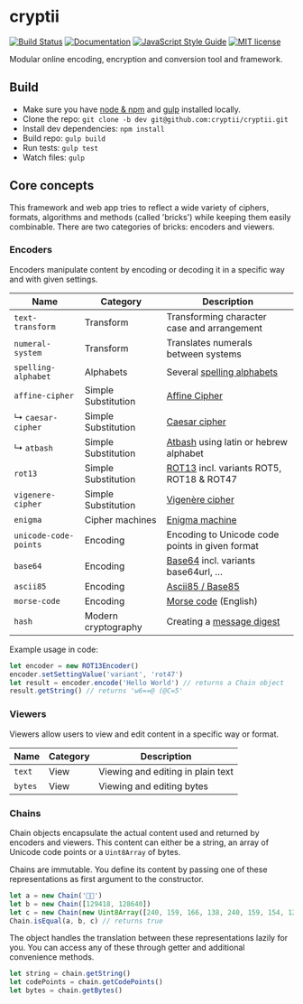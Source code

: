 # cryptii

[![Build Status](https://travis-ci.org/cryptii/cryptii.svg?branch=dev)](https://travis-ci.org/cryptii/cryptii)
[![Documentation](https://v4.cryptii.com/docs/badge.svg)](https://v4.cryptii.com/docs/)
[![JavaScript Style Guide](https://img.shields.io/badge/code_style-standard-brightgreen.svg)](https://standardjs.com)
[![MIT license](https://img.shields.io/badge/license-MIT-blue.svg)](LICENSE.md)

Modular online encoding, encryption and conversion tool and framework.

## Build

- Make sure you have [node & npm](https://nodejs.org/) and [gulp](http://gulpjs.com/) installed locally.
- Clone the repo: `git clone -b dev git@github.com:cryptii/cryptii.git`
- Install dev dependencies: `npm install`
- Build repo: `gulp build`
- Run tests: `gulp test`
- Watch files: `gulp`

## Core concepts

This framework and web app tries to reflect a wide variety of ciphers, formats, algorithms and methods (called 'bricks') while keeping them easily combinable. There are two categories of bricks: encoders and viewers.

### Encoders

Encoders manipulate content by encoding or decoding it in a specific way and with given settings.

| Name | Category | Description |
| ---- | -------- | ----------- |
| `text-transform` | Transform | Transforming character case and arrangement |
| `numeral-system` | Transform | Translates numerals between systems |
| `spelling-alphabet` | Alphabets | Several [spelling alphabets](https://en.wikipedia.org/wiki/Spelling_alphabet) |
| `affine-cipher` | Simple Substitution | [Affine Cipher](https://en.wikipedia.org/wiki/Affine_cipher) |
| ↳ `caesar-cipher` | Simple Substitution | [Caesar cipher](https://en.wikipedia.org/wiki/Caesar_cipher) |
| ↳ `atbash` | Simple Substitution | [Atbash](https://en.wikipedia.org/wiki/Atbash) using latin or hebrew alphabet |
| `rot13` | Simple Substitution | [ROT13](https://en.wikipedia.org/wiki/ROT13) incl. variants ROT5, ROT18 & ROT47 |
| `vigenere-cipher` | Simple Substitution | [Vigenère cipher](https://en.wikipedia.org/wiki/Vigen%C3%A8re_cipher) |
| `enigma` | Cipher machines | [Enigma machine](https://en.wikipedia.org/wiki/Enigma_machine) |
| `unicode-code-points` | Encoding | Encoding to Unicode code points in given format |
| `base64` | Encoding | [Base64](https://en.wikipedia.org/wiki/Base64) incl. variants base64url, … |
| `ascii85` | Encoding | [Ascii85 / Base85](https://en.wikipedia.org/wiki/Ascii85) |
| `morse-code` | Encoding | [Morse code](https://en.wikipedia.org/wiki/Morse_code) (English) |
| `hash` | Modern cryptography | Creating a [message digest](https://en.wikipedia.org/wiki/Cryptographic_hash_function) |

Example usage in code:

```javascript
let encoder = new ROT13Encoder()
encoder.setSettingValue('variant', 'rot47')
let result = encoder.encode('Hello World') // returns a Chain object
result.getString() // returns 'w6==@ (@C=5'
```

### Viewers

Viewers allow users to view and edit content in a specific way or format.

| Name | Category | Description |
| ---- | -------- | ----------- |
| `text` | View | Viewing and editing in plain text |
| `bytes` | View | Viewing and editing bytes |

### Chains

Chain objects encapsulate the actual content used and returned by encoders and viewers. This content can either be a string, an array of Unicode code points or a `Uint8Array` of bytes.

Chains are immutable. You define its content by passing one of these representations as first argument to the constructor.

```javascript
let a = new Chain('🦊🚀')
let b = new Chain([129418, 128640])
let c = new Chain(new Uint8Array([240, 159, 166, 138, 240, 159, 154, 128]))
Chain.isEqual(a, b, c) // returns true
```

The object handles the translation between these representations lazily for you. You can access any of these through getter and additional convenience methods.

```javascript
let string = chain.getString()
let codePoints = chain.getCodePoints()
let bytes = chain.getBytes()
```
